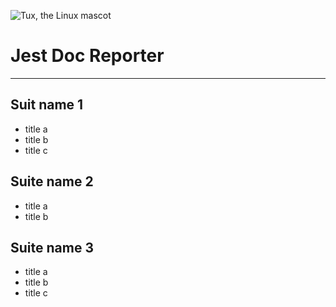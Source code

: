 ![Tux, the Linux mascot](/assets/images/tux.png)

# Jest Doc Reporter

---

## Suit name 1

-   title a
-   title b
-   title c

## Suite name 2

-   title a
-   title b

## Suite name 3

-   title a
-   title b
-   title c
